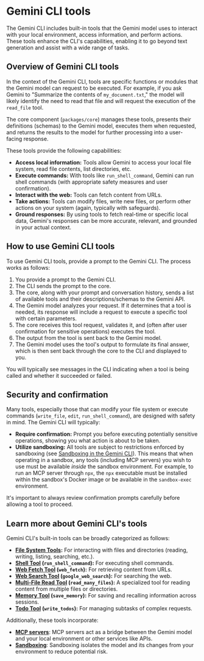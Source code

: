 # Gemini CLI tools

The Gemini CLI includes built-in tools that the Gemini model uses to interact
with your local environment, access information, and perform actions. These
tools enhance the CLI's capabilities, enabling it to go beyond text generation
and assist with a wide range of tasks.

## Overview of Gemini CLI tools

In the context of the Gemini CLI, tools are specific functions or modules that
the Gemini model can request to be executed. For example, if you ask Gemini to
"Summarize the contents of `my_document.txt`," the model will likely identify
the need to read that file and will request the execution of the `read_file`
tool.

The core component (`packages/core`) manages these tools, presents their
definitions (schemas) to the Gemini model, executes them when requested, and
returns the results to the model for further processing into a user-facing
response.

These tools provide the following capabilities:

- **Access local information:** Tools allow Gemini to access your local file
  system, read file contents, list directories, etc.
- **Execute commands:** With tools like `run_shell_command`, Gemini can run
  shell commands (with appropriate safety measures and user confirmation).
- **Interact with the web:** Tools can fetch content from URLs.
- **Take actions:** Tools can modify files, write new files, or perform other
  actions on your system (again, typically with safeguards).
- **Ground responses:** By using tools to fetch real-time or specific local
  data, Gemini's responses can be more accurate, relevant, and grounded in your
  actual context.

## How to use Gemini CLI tools

To use Gemini CLI tools, provide a prompt to the Gemini CLI. The process works
as follows:

1.  You provide a prompt to the Gemini CLI.
2.  The CLI sends the prompt to the core.
3.  The core, along with your prompt and conversation history, sends a list of
    available tools and their descriptions/schemas to the Gemini API.
4.  The Gemini model analyzes your request. If it determines that a tool is
    needed, its response will include a request to execute a specific tool with
    certain parameters.
5.  The core receives this tool request, validates it, and (often after user
    confirmation for sensitive operations) executes the tool.
6.  The output from the tool is sent back to the Gemini model.
7.  The Gemini model uses the tool's output to formulate its final answer, which
    is then sent back through the core to the CLI and displayed to you.

You will typically see messages in the CLI indicating when a tool is being
called and whether it succeeded or failed.

## Security and confirmation

Many tools, especially those that can modify your file system or execute
commands (`write_file`, `edit`, `run_shell_command`), are designed with safety
in mind. The Gemini CLI will typically:

- **Require confirmation:** Prompt you before executing potentially sensitive
  operations, showing you what action is about to be taken.
- **Utilize sandboxing:** All tools are subject to restrictions enforced by
  sandboxing (see [Sandboxing in the Gemini CLI](../cli/sandbox.md)). This means
  that when operating in a sandbox, any tools (including MCP servers) you wish
  to use must be available _inside_ the sandbox environment. For example, to run
  an MCP server through `npx`, the `npx` executable must be installed within the
  sandbox's Docker image or be available in the `sandbox-exec` environment.

It's important to always review confirmation prompts carefully before allowing a
tool to proceed.

## Learn more about Gemini CLI's tools

Gemini CLI's built-in tools can be broadly categorized as follows:

- **[File System Tools](./file-system.md):** For interacting with files and
  directories (reading, writing, listing, searching, etc.).
- **[Shell Tool](./shell.md) (`run_shell_command`):** For executing shell
  commands.
- **[Web Fetch Tool](./web-fetch.md) (`web_fetch`):** For retrieving content
  from URLs.
- **[Web Search Tool](./web-search.md) (`google_web_search`):** For searching
  the web.
- **[Multi-File Read Tool](./multi-file.md) (`read_many_files`):** A specialized
  tool for reading content from multiple files or directories.
- **[Memory Tool](./memory.md) (`save_memory`):** For saving and recalling
  information across sessions.
- **[Todo Tool](./todos.md) (`write_todos`):** For managing subtasks of complex
  requests.

Additionally, these tools incorporate:

- **[MCP servers](./mcp-server.md)**: MCP servers act as a bridge between the
  Gemini model and your local environment or other services like APIs.
- **[Sandboxing](../cli/sandbox.md)**: Sandboxing isolates the model and its
  changes from your environment to reduce potential risk.
